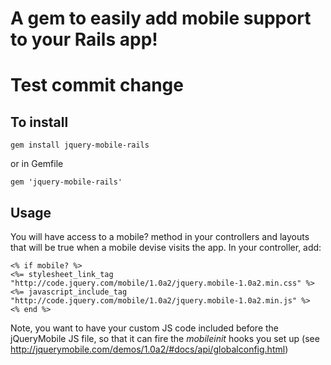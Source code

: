 # A gem to easily add mobile support to your Rails app!
# Test commit change

## To install

	gem install jquery-mobile-rails

  or in Gemfile

	gem 'jquery-mobile-rails'

## Usage

You will have access to a mobile? method in your controllers and layouts that will be true 
when a mobile devise visits the app. In your controller, add:

	<% if mobile? %>
	<%= stylesheet_link_tag "http://code.jquery.com/mobile/1.0a2/jquery.mobile-1.0a2.min.css" %><%= javascript_include_tag "http://code.jquery.com/mobile/1.0a2/jquery.mobile-1.0a2.min.js" %>
	<% end %>
	
Note, you want to have your custom JS code included before the jQueryMobile JS file, so 
that it can fire the *mobileinit* hooks you set up (see http://jquerymobile.com/demos/1.0a2/#docs/api/globalconfig.html)
